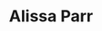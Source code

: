 ---
title: "Alissa Parr"
presenter_id: alissa_parr
layout: member_all_publications
permalink: /member_full_publications/:presenter_id/
---